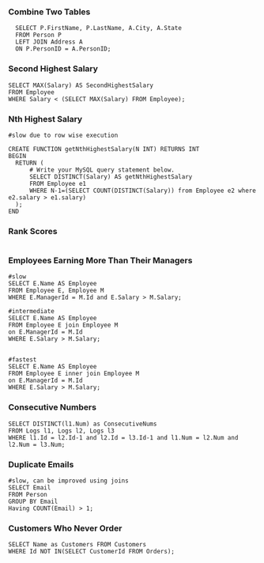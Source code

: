 ### Combine Two Tables
```
  SELECT P.FirstName, P.LastName, A.City, A.State
  FROM Person P
  LEFT JOIN Address A
  ON P.PersonID = A.PersonID;
```

### Second Highest Salary
```
SELECT MAX(Salary) AS SecondHighestSalary 
FROM Employee
WHERE Salary < (SELECT MAX(Salary) FROM Employee);
```

### Nth Highest Salary
```
#slow due to row wise execution

CREATE FUNCTION getNthHighestSalary(N INT) RETURNS INT
BEGIN
  RETURN (
      # Write your MySQL query statement below.
      SELECT DISTINCT(Salary) AS getNthHighestSalary
      FROM Employee e1
      WHERE N-1=(SELECT COUNT(DISTINCT(Salary)) from Employee e2 where e2.salary > e1.salary)
  );
END
```



### Rank Scores

```

```

### Employees Earning More Than Their Managers  
```
#slow
SELECT E.Name AS Employee
FROM Employee E, Employee M
WHERE E.ManagerId = M.Id and E.Salary > M.Salary;

#intermediate
SELECT E.Name AS Employee
FROM Employee E join Employee M
on E.ManagerId = M.Id 
WHERE E.Salary > M.Salary;


#fastest
SELECT E.Name AS Employee
FROM Employee E inner join Employee M
on E.ManagerId = M.Id 
WHERE E.Salary > M.Salary;
```


### Consecutive Numbers
```
SELECT DISTINCT(l1.Num) as ConsecutiveNums
FROM Logs l1, Logs l2, Logs l3
WHERE l1.Id = l2.Id-1 and l2.Id = l3.Id-1 and l1.Num = l2.Num and l2.Num = l3.Num; 
```

### Duplicate Emails
```
#slow, can be improved using joins
SELECT Email
FROM Person
GROUP BY Email
Having COUNT(Email) > 1;
```

### Customers Who Never Order


```
SELECT Name as Customers FROM Customers
WHERE Id NOT IN(SELECT CustomerId FROM Orders);
```
